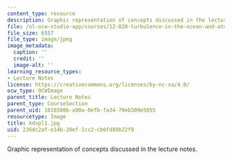 ```yaml
---
content_type: resource
description: Graphic representation of concepts discussed in the lecture notes.
file: /ol-ocw-studio-app/courses/12-820-turbulence-in-the-ocean-and-atmosphere-spring-2007/236dc2afe14b20ef1cc2cb6fd89b22f9_kdvpl1.jpg
file_size: 6557
file_type: image/jpeg
image_metadata:
  caption: ''
  credit: ''
  image-alt: ''
learning_resource_types:
- Lecture Notes
license: https://creativecommons.org/licenses/by-nc-sa/4.0/
ocw_type: OCWImage
parent_title: Lecture Notes
parent_type: CourseSection
parent_uid: 1816500b-a90a-0efb-fa34-70eb309e5655
resourcetype: Image
title: kdvpl1.jpg
uid: 236dc2af-e14b-20ef-1cc2-cb6fd89b22f9
---
```

Graphic representation of concepts discussed in the lecture notes.
